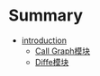 # Summary

* [introduction](README.md)
   * [Call Graph模块](1-callgraph/1-intr.md)
   * [Diffe模块](2-diffe/2-intr.md)

